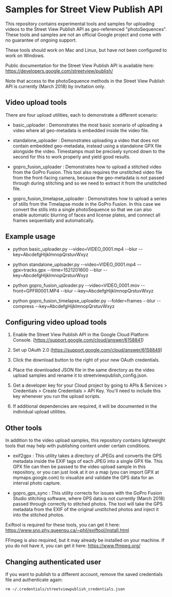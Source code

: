 # Samples for Street View Publish API

This repository contains experimental tools and samples for uploading videos
to the Street View Publish API as geo-referenced "photoSequences". These
tools and samples are not an official Google project and come with no
guarantee of ongoing support.

These tools should work on Mac and Linux, but have not been configured
to work on Windows.

Public documentation for the Street View Publish API is available here:
https://developers.google.com/streetview/publish/

Note that access to the photoSequence methods in the Street View Publish API
is currently (March 2018) by invitation only.

## Video upload tools

There are four upload utilities, each to demonstrate a different scenario:

* basic_uploader : Demonstrates the most basic scenario of uploading a
video where all geo-metadata is embedded inside the video file.

* standalone_uploader : Demonstrates uploading a video that does not
contain embedded geo-metadata, instead using a standalone GPX file
alongside the video.  Timestamps must be precisely synced down to the second
for this to work properly and yield good results.

* gopro_fusion_uploader : Demonstrates how to upload a stitched video from
the GoPro Fusion.  This tool also requires the unstitched video file from
the front-facing camera, because the geo-metadata is not passed through
during stitching and so we need to extract it from the unstitched file.

* gopro_fusion_timelapse_uploader : Demonstrates how to upload a series
of stills from the Timelapse mode in the GoPro Fusion.  In this case
we convert the stills into a single photoSequence so that we can also
enable automatic blurring of faces and license plates, and connect
all frames sequentially and automatically.

## Example usage

* python basic_uploader.py --video=VIDEO_0001.mp4 --blur --key=AbcdefgHijklmnopQrstuvWxyz

* python standalone_uploader.py --video=VIDEO_0001.mp4 --gpx=tracks.gpx --time=1521201600 --blur --key=AbcdefgHijklmnopQrstuvWxyz

* python gopro_fusion_uploader.py --video=VIDEO_0001.mov --front=GPFR0001.MP4 --blur --key=AbcdefgHijklmnopQrstuvWxyz

* python gopro_fusion_timelapse_uploader.py --folder=frames --blur --compress --key=AbcdefgHijklmnopQrstuvWxyz


## Configuring video upload tools

1. Enable the Street View Publish API in the Google Cloud Platform Console.
(https://support.google.com/cloud/answer/6158841)

1. Set up OAuth 2.0 (https://support.google.com/cloud/answer/6158849)

1. Click the download button to the right of your new OAuth credentials.

1. Place the downloaded JSON file in the same directory as the video upload
samples and rename it to streetviewpublish_config.json. 

1. Get a developer key for your Cloud project by going to 
APIs & Services > Credentials > Create Credentials > API Key. 
You'll need to include this key whenever you run the upload scripts.

1. If additional dependencies are required, it will be documented in the
individual upload utilities.


## Other tools

In addition to the video upload samples, this repository contains lightweight
tools that may help with publishing content under certain conditions.

* exif2gpx : This utility takes a directory of JPEGs and converts the GPS
metadata inside the EXIF tags of each JPEG into a single GPX file.  This GPX
file can then be passed to the video upload sample in this repository, or 
you can just look at it on a map (you can import GPX at mymaps.google.com) to
visualize and validate the GPS data for an interval photo capture.

* gopro_gps_sync : This utility corrects for issues with the GoPro Fusion
Studio stitching software, where GPS data is not currently (March 2018) passed
through correctly to stitched photos.  The tool will take the GPS metadata
from the EXIF of the original unstitched photos and inject it into the
stitched photos. 


Exiftool is required for these tools, you can get it here: 
https://www.sno.phy.queensu.ca/~phil/exiftool/install.html

FFmpeg is also required, but it may already be installed on your machine.
If you do not have it, you can get it here: https://www.ffmpeg.org/


## Changing authenticated user
If you want to publish to a different account, remove the saved credentials file and authenticate again:

```rm ~/.credentials/streetviewpublish_credentials.json```
